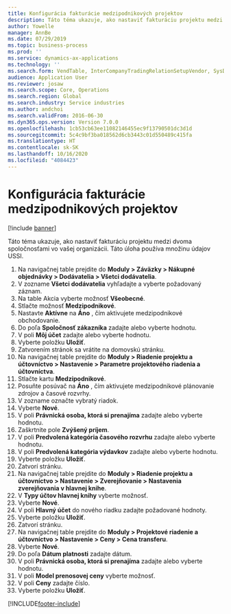 ```yaml
---
title: Konfigurácia fakturácie medzipodnikových projektov
description: Táto téma ukazuje, ako nastaviť fakturáciu projektu medzi dvoma spoločnosťami vo vašej organizácii.
author: Yowelle
manager: AnnBe
ms.date: 07/29/2019
ms.topic: business-process
ms.prod: ''
ms.service: dynamics-ax-applications
ms.technology: ''
ms.search.form: VendTable, InterCompanyTradingRelationSetupVendor, SysDataAreaSelectLookup, ProjParameters, ProjPosting, ProjTransferPrice
audience: Application User
ms.reviewer: josaw
ms.search.scope: Core, Operations
ms.search.region: Global
ms.search.industry: Service industries
ms.author: andchoi
ms.search.validFrom: 2016-06-30
ms.dyn365.ops.version: Version 7.0.0
ms.openlocfilehash: 1cb53cb63ee11082146455ec9f13790501dc3d1d
ms.sourcegitcommit: 5c4c9bf3ba018562d6cb3443c01d550489c415fa
ms.translationtype: HT
ms.contentlocale: sk-SK
ms.lasthandoff: 10/16/2020
ms.locfileid: "4084423"
---
```

# <a name="configure-intercompany-project-invoicing"></a>Konfigurácia fakturácie medzipodnikových projektov

[!include [banner](../../includes/banner.md)]

Táto téma ukazuje, ako nastaviť fakturáciu projektu medzi dvoma spoločnosťami vo vašej organizácii. Táto úloha používa množinu údajov USSI.

1. Na navigačnej table prejdite do **Moduly > Záväzky > Nákupné objednávky > Dodávatelia > Všetci dodávatelia**.
2. V zozname **Všetci dodávatelia** vyhľadajte a vyberte požadovaný záznam.
3. Na table Akcia vyberte možnosť **Všeobecné**.
4. Stlačte možnosť **Medzipodnikové**.
5. Nastavte **Aktívne** na **Áno** , čím aktivujete medzipodnikové obchodovanie.
6. Do poľa **Spoločnosť zákazníka** zadajte alebo vyberte hodnotu.
7. V poli **Môj účet** zadajte alebo vyberte hodnotu.
8. Vyberte položku **Uložiť**.
9. Zatvorením stránok sa vrátite na domovskú stránku.
10. Na navigačnej table prejdite do **Moduly > Riadenie projektu a účtovníctvo > Nastavenie > Parametre projektového riadenia a účtovníctva**.
11. Stlačte kartu **Medzipodnikové**.
12. Posuňte posúvač na **Áno** , čím aktivujete medzipodnikové plánovanie zdrojov a časové rozvrhy.
13. V zozname označte vybratý riadok.
14. Vyberte **Nové**.
15. V poli **Právnická osoba, ktorá si prenajíma** zadajte alebo vyberte hodnotu.
16. Zaškrtnite pole **Zvýšený príjem**.
17. V poli **Predvolená kategória časového rozvrhu** zadajte alebo vyberte hodnotu.
18. V poli **Predvolená kategória výdavkov** zadajte alebo vyberte hodnotu.
19. Vyberte položku **Uložiť**.
20. Zatvorí stránku.
21. Na navigačnej table prejdite do **Moduly > Riadenie projektu a účtovníctvo > Nastavenie > Zverejňovanie > Nastavenia zverejňovania v hlavnej knihe**.
22. V **Typy účtov hlavnej knihy** vyberte možnosť.
23. Vyberte **Nové**.
24. V poli **Hlavný účet** do nového riadku zadajte požadované hodnoty.
25. Vyberte položku **Uložiť**.
26. Zatvorí stránku.
27. Na navigačnej table prejdite do **Moduly > Projektové riadenie a účtovníctvo > Nastavenie > Ceny > Cena transferu**.
28. Vyberte **Nové**.
29. Do poľa **Dátum platnosti** zadajte dátum.
30. V poli **Právnická osoba, ktorá si prenajíma** zadajte alebo vyberte hodnotu.
31. V poli **Model prenosovej ceny** vyberte možnosť.
32. V poli **Ceny** zadajte číslo.
33. Vyberte položku **Uložiť**.



[!INCLUDE[footer-include](../../includes/footer-banner.md)]